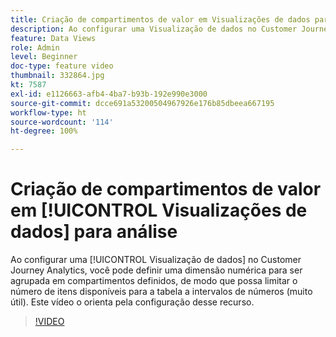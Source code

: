 ```yaml
---
title: Criação de compartimentos de valor em Visualizações de dados para análise
description: Ao configurar uma Visualização de dados no Customer Journey Analytics, você pode definir uma dimensão numérica para ser agrupada em compartimentos definidos, de modo que possa limitar o número de itens disponíveis para a tabela a intervalos de números (muito útil). Este vídeo o orienta pela configuração desse recurso.
feature: Data Views
role: Admin
level: Beginner
doc-type: feature video
thumbnail: 332864.jpg
kt: 7587
exl-id: e1126663-afb4-4ba7-b93b-192e990e3000
source-git-commit: dcce691a53200504967926e176b85dbeea667195
workflow-type: ht
source-wordcount: '114'
ht-degree: 100%

---
```


# Criação de compartimentos de valor em [!UICONTROL Visualizações de dados] para análise

Ao configurar uma [!UICONTROL Visualização de dados] no Customer Journey Analytics, você pode definir uma dimensão numérica para ser agrupada em compartimentos definidos, de modo que possa limitar o número de itens disponíveis para a tabela a intervalos de números (muito útil). Este vídeo o orienta pela configuração desse recurso.

>[!VIDEO](https://video.tv.adobe.com/v/332864/?quality=12&learn=on)
